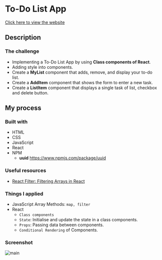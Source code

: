 # To-Do List App 
[Click here to view the website](https://jwd-activity.github.io/todoList_ver02/)

## Description
### The challenge
- Implementing a To-Do List App by using **Class components of React**.
- Adding style into components.
- Create a **MyList** component that adds, remove, and display your to-do list.
- Create a **AddItem** component that shows the form to enter a new task.
- Create a **ListItem** component that displays a single task of list, checkbox and delete button.

## My process
### Built with
- HTML
- CSS
- JavaScript
- React
- NPM  
  - **uuid** https://www.npmjs.com/package/uuid

### Useful resources
- [React Filter: Filtering Arrays in React](https://upmostly.com/tutorials/react-filter-filtering-arrays-in-react-with-examples)

### Things I applied
- JavaScript Array Methods: `map, filter`
- React  
  - `Class components`
  - `State`: Initialise and update the state in a class components.
  - `Props`: Passing data between components.
  - `Conditional Rendering` of Components.  

### Screenshot

![main](https://user-images.githubusercontent.com/83196262/139526042-97de40ab-7273-4ba4-87e1-f210d180c5a7.png)




